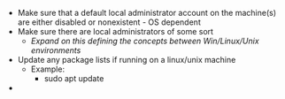 - Make sure that a default local administrator account on the machine(s) are either disabled or nonexistent - OS dependent
- Make sure there are local administrators of some sort
	- *Expand on this defining the concepts between Win/Linux/Unix environments*
- Update any package lists if running on a linux/unix machine
	- Example:
		- sudo apt update
- 